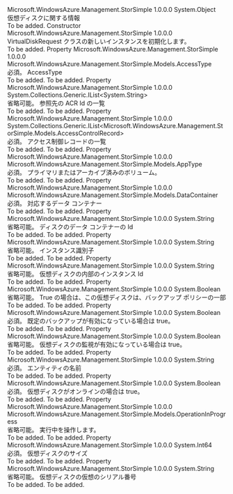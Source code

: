 <Type Name="VirtualDiskRequest" FullName="Microsoft.WindowsAzure.Management.StorSimple.Models.VirtualDiskRequest">
  <TypeSignature Language="C#" Value="public class VirtualDiskRequest" />
  <TypeSignature Language="ILAsm" Value=".class public auto ansi beforefieldinit VirtualDiskRequest extends System.Object" />
  <TypeSignature Language="DocId" Value="T:Microsoft.WindowsAzure.Management.StorSimple.Models.VirtualDiskRequest" />
  <TypeSignature Language="VB.NET" Value="Public Class VirtualDiskRequest" />
  <TypeSignature Language="F#" Value="type VirtualDiskRequest = class" />
  <AssemblyInfo>
    <AssemblyName>Microsoft.WindowsAzure.Management.StorSimple</AssemblyName>
    <AssemblyVersion>1.0.0.0</AssemblyVersion>
  </AssemblyInfo>
  <Base>
    <BaseTypeName>System.Object</BaseTypeName>
  </Base>
  <Interfaces />
  <Docs>
    <summary>
            仮想ディスクに関する情報
            </summary>
    <remarks>To be added.</remarks>
  </Docs>
  <Members>
    <Member MemberName=".ctor">
      <MemberSignature Language="C#" Value="public VirtualDiskRequest ();" />
      <MemberSignature Language="ILAsm" Value=".method public hidebysig specialname rtspecialname instance void .ctor() cil managed" />
      <MemberSignature Language="DocId" Value="M:Microsoft.WindowsAzure.Management.StorSimple.Models.VirtualDiskRequest.#ctor" />
      <MemberSignature Language="VB.NET" Value="Public Sub New ()" />
      <MemberType>Constructor</MemberType>
      <AssemblyInfo>
        <AssemblyName>Microsoft.WindowsAzure.Management.StorSimple</AssemblyName>
        <AssemblyVersion>1.0.0.0</AssemblyVersion>
      </AssemblyInfo>
      <Parameters />
      <Docs>
        <summary>
            VirtualDiskRequest クラスの新しいインスタンスを初期化します。
            </summary>
        <remarks>To be added.</remarks>
      </Docs>
    </Member>
    <Member MemberName="AccessType">
      <MemberSignature Language="C#" Value="public Microsoft.WindowsAzure.Management.StorSimple.Models.AccessType AccessType { get; set; }" />
      <MemberSignature Language="ILAsm" Value=".property instance valuetype Microsoft.WindowsAzure.Management.StorSimple.Models.AccessType AccessType" />
      <MemberSignature Language="DocId" Value="P:Microsoft.WindowsAzure.Management.StorSimple.Models.VirtualDiskRequest.AccessType" />
      <MemberSignature Language="VB.NET" Value="Public Property AccessType As AccessType" />
      <MemberSignature Language="F#" Value="member this.AccessType : Microsoft.WindowsAzure.Management.StorSimple.Models.AccessType with get, set" Usage="Microsoft.WindowsAzure.Management.StorSimple.Models.VirtualDiskRequest.AccessType" />
      <MemberType>Property</MemberType>
      <AssemblyInfo>
        <AssemblyName>Microsoft.WindowsAzure.Management.StorSimple</AssemblyName>
        <AssemblyVersion>1.0.0.0</AssemblyVersion>
      </AssemblyInfo>
      <ReturnValue>
        <ReturnType>Microsoft.WindowsAzure.Management.StorSimple.Models.AccessType</ReturnType>
      </ReturnValue>
      <Docs>
        <summary>
            必須。 AccessType
            </summary>
        <value>To be added.</value>
        <remarks>To be added.</remarks>
      </Docs>
    </Member>
    <Member MemberName="AcrIdList">
      <MemberSignature Language="C#" Value="public System.Collections.Generic.IList&lt;string&gt; AcrIdList { get; set; }" />
      <MemberSignature Language="ILAsm" Value=".property instance class System.Collections.Generic.IList`1&lt;string&gt; AcrIdList" />
      <MemberSignature Language="DocId" Value="P:Microsoft.WindowsAzure.Management.StorSimple.Models.VirtualDiskRequest.AcrIdList" />
      <MemberSignature Language="VB.NET" Value="Public Property AcrIdList As IList(Of String)" />
      <MemberSignature Language="F#" Value="member this.AcrIdList : System.Collections.Generic.IList&lt;string&gt; with get, set" Usage="Microsoft.WindowsAzure.Management.StorSimple.Models.VirtualDiskRequest.AcrIdList" />
      <MemberType>Property</MemberType>
      <AssemblyInfo>
        <AssemblyName>Microsoft.WindowsAzure.Management.StorSimple</AssemblyName>
        <AssemblyVersion>1.0.0.0</AssemblyVersion>
      </AssemblyInfo>
      <ReturnValue>
        <ReturnType>System.Collections.Generic.IList&lt;System.String&gt;</ReturnType>
      </ReturnValue>
      <Docs>
        <summary>
            省略可能。 参照先の ACR Id の一覧
            </summary>
        <value>To be added.</value>
        <remarks>To be added.</remarks>
      </Docs>
    </Member>
    <Member MemberName="AcrList">
      <MemberSignature Language="C#" Value="public System.Collections.Generic.IList&lt;Microsoft.WindowsAzure.Management.StorSimple.Models.AccessControlRecord&gt; AcrList { get; set; }" />
      <MemberSignature Language="ILAsm" Value=".property instance class System.Collections.Generic.IList`1&lt;class Microsoft.WindowsAzure.Management.StorSimple.Models.AccessControlRecord&gt; AcrList" />
      <MemberSignature Language="DocId" Value="P:Microsoft.WindowsAzure.Management.StorSimple.Models.VirtualDiskRequest.AcrList" />
      <MemberSignature Language="VB.NET" Value="Public Property AcrList As IList(Of AccessControlRecord)" />
      <MemberSignature Language="F#" Value="member this.AcrList : System.Collections.Generic.IList&lt;Microsoft.WindowsAzure.Management.StorSimple.Models.AccessControlRecord&gt; with get, set" Usage="Microsoft.WindowsAzure.Management.StorSimple.Models.VirtualDiskRequest.AcrList" />
      <MemberType>Property</MemberType>
      <AssemblyInfo>
        <AssemblyName>Microsoft.WindowsAzure.Management.StorSimple</AssemblyName>
        <AssemblyVersion>1.0.0.0</AssemblyVersion>
      </AssemblyInfo>
      <ReturnValue>
        <ReturnType>System.Collections.Generic.IList&lt;Microsoft.WindowsAzure.Management.StorSimple.Models.AccessControlRecord&gt;</ReturnType>
      </ReturnValue>
      <Docs>
        <summary>
            必須。 アクセス制御レコードの一覧
            </summary>
        <value>To be added.</value>
        <remarks>To be added.</remarks>
      </Docs>
    </Member>
    <Member MemberName="AppType">
      <MemberSignature Language="C#" Value="public Microsoft.WindowsAzure.Management.StorSimple.Models.AppType AppType { get; set; }" />
      <MemberSignature Language="ILAsm" Value=".property instance valuetype Microsoft.WindowsAzure.Management.StorSimple.Models.AppType AppType" />
      <MemberSignature Language="DocId" Value="P:Microsoft.WindowsAzure.Management.StorSimple.Models.VirtualDiskRequest.AppType" />
      <MemberSignature Language="VB.NET" Value="Public Property AppType As AppType" />
      <MemberSignature Language="F#" Value="member this.AppType : Microsoft.WindowsAzure.Management.StorSimple.Models.AppType with get, set" Usage="Microsoft.WindowsAzure.Management.StorSimple.Models.VirtualDiskRequest.AppType" />
      <MemberType>Property</MemberType>
      <AssemblyInfo>
        <AssemblyName>Microsoft.WindowsAzure.Management.StorSimple</AssemblyName>
        <AssemblyVersion>1.0.0.0</AssemblyVersion>
      </AssemblyInfo>
      <ReturnValue>
        <ReturnType>Microsoft.WindowsAzure.Management.StorSimple.Models.AppType</ReturnType>
      </ReturnValue>
      <Docs>
        <summary>
            必須。 プライマリまたはアーカイブ済みのボリューム。
            </summary>
        <value>To be added.</value>
        <remarks>To be added.</remarks>
      </Docs>
    </Member>
    <Member MemberName="DataContainer">
      <MemberSignature Language="C#" Value="public Microsoft.WindowsAzure.Management.StorSimple.Models.DataContainer DataContainer { get; set; }" />
      <MemberSignature Language="ILAsm" Value=".property instance class Microsoft.WindowsAzure.Management.StorSimple.Models.DataContainer DataContainer" />
      <MemberSignature Language="DocId" Value="P:Microsoft.WindowsAzure.Management.StorSimple.Models.VirtualDiskRequest.DataContainer" />
      <MemberSignature Language="VB.NET" Value="Public Property DataContainer As DataContainer" />
      <MemberSignature Language="F#" Value="member this.DataContainer : Microsoft.WindowsAzure.Management.StorSimple.Models.DataContainer with get, set" Usage="Microsoft.WindowsAzure.Management.StorSimple.Models.VirtualDiskRequest.DataContainer" />
      <MemberType>Property</MemberType>
      <AssemblyInfo>
        <AssemblyName>Microsoft.WindowsAzure.Management.StorSimple</AssemblyName>
        <AssemblyVersion>1.0.0.0</AssemblyVersion>
      </AssemblyInfo>
      <ReturnValue>
        <ReturnType>Microsoft.WindowsAzure.Management.StorSimple.Models.DataContainer</ReturnType>
      </ReturnValue>
      <Docs>
        <summary>
            必須。 対応するデータ コンテナー
            </summary>
        <value>To be added.</value>
        <remarks>To be added.</remarks>
      </Docs>
    </Member>
    <Member MemberName="DataContainerId">
      <MemberSignature Language="C#" Value="public string DataContainerId { get; set; }" />
      <MemberSignature Language="ILAsm" Value=".property instance string DataContainerId" />
      <MemberSignature Language="DocId" Value="P:Microsoft.WindowsAzure.Management.StorSimple.Models.VirtualDiskRequest.DataContainerId" />
      <MemberSignature Language="VB.NET" Value="Public Property DataContainerId As String" />
      <MemberSignature Language="F#" Value="member this.DataContainerId : string with get, set" Usage="Microsoft.WindowsAzure.Management.StorSimple.Models.VirtualDiskRequest.DataContainerId" />
      <MemberType>Property</MemberType>
      <AssemblyInfo>
        <AssemblyName>Microsoft.WindowsAzure.Management.StorSimple</AssemblyName>
        <AssemblyVersion>1.0.0.0</AssemblyVersion>
      </AssemblyInfo>
      <ReturnValue>
        <ReturnType>System.String</ReturnType>
      </ReturnValue>
      <Docs>
        <summary>
            省略可能。 ディスクのデータ コンテナーの Id
            </summary>
        <value>To be added.</value>
        <remarks>To be added.</remarks>
      </Docs>
    </Member>
    <Member MemberName="InstanceId">
      <MemberSignature Language="C#" Value="public string InstanceId { get; set; }" />
      <MemberSignature Language="ILAsm" Value=".property instance string InstanceId" />
      <MemberSignature Language="DocId" Value="P:Microsoft.WindowsAzure.Management.StorSimple.Models.VirtualDiskRequest.InstanceId" />
      <MemberSignature Language="VB.NET" Value="Public Property InstanceId As String" />
      <MemberSignature Language="F#" Value="member this.InstanceId : string with get, set" Usage="Microsoft.WindowsAzure.Management.StorSimple.Models.VirtualDiskRequest.InstanceId" />
      <MemberType>Property</MemberType>
      <AssemblyInfo>
        <AssemblyName>Microsoft.WindowsAzure.Management.StorSimple</AssemblyName>
        <AssemblyVersion>1.0.0.0</AssemblyVersion>
      </AssemblyInfo>
      <ReturnValue>
        <ReturnType>System.String</ReturnType>
      </ReturnValue>
      <Docs>
        <summary>
            省略可能。 インスタンス識別子
            </summary>
        <value>To be added.</value>
        <remarks>To be added.</remarks>
      </Docs>
    </Member>
    <Member MemberName="InternalInstanceId">
      <MemberSignature Language="C#" Value="public string InternalInstanceId { get; set; }" />
      <MemberSignature Language="ILAsm" Value=".property instance string InternalInstanceId" />
      <MemberSignature Language="DocId" Value="P:Microsoft.WindowsAzure.Management.StorSimple.Models.VirtualDiskRequest.InternalInstanceId" />
      <MemberSignature Language="VB.NET" Value="Public Property InternalInstanceId As String" />
      <MemberSignature Language="F#" Value="member this.InternalInstanceId : string with get, set" Usage="Microsoft.WindowsAzure.Management.StorSimple.Models.VirtualDiskRequest.InternalInstanceId" />
      <MemberType>Property</MemberType>
      <AssemblyInfo>
        <AssemblyName>Microsoft.WindowsAzure.Management.StorSimple</AssemblyName>
        <AssemblyVersion>1.0.0.0</AssemblyVersion>
      </AssemblyInfo>
      <ReturnValue>
        <ReturnType>System.String</ReturnType>
      </ReturnValue>
      <Docs>
        <summary>
            省略可能。 仮想ディスクの内部のインスタンス Id
            </summary>
        <value>To be added.</value>
        <remarks>To be added.</remarks>
      </Docs>
    </Member>
    <Member MemberName="IsBackupEnabled">
      <MemberSignature Language="C#" Value="public bool IsBackupEnabled { get; set; }" />
      <MemberSignature Language="ILAsm" Value=".property instance bool IsBackupEnabled" />
      <MemberSignature Language="DocId" Value="P:Microsoft.WindowsAzure.Management.StorSimple.Models.VirtualDiskRequest.IsBackupEnabled" />
      <MemberSignature Language="VB.NET" Value="Public Property IsBackupEnabled As Boolean" />
      <MemberSignature Language="F#" Value="member this.IsBackupEnabled : bool with get, set" Usage="Microsoft.WindowsAzure.Management.StorSimple.Models.VirtualDiskRequest.IsBackupEnabled" />
      <MemberType>Property</MemberType>
      <AssemblyInfo>
        <AssemblyName>Microsoft.WindowsAzure.Management.StorSimple</AssemblyName>
        <AssemblyVersion>1.0.0.0</AssemblyVersion>
      </AssemblyInfo>
      <ReturnValue>
        <ReturnType>System.Boolean</ReturnType>
      </ReturnValue>
      <Docs>
        <summary>
            省略可能。 True の場合は、この仮想ディスクは、バックアップ ポリシーの一部
            </summary>
        <value>To be added.</value>
        <remarks>To be added.</remarks>
      </Docs>
    </Member>
    <Member MemberName="IsDefaultBackupEnabled">
      <MemberSignature Language="C#" Value="public bool IsDefaultBackupEnabled { get; set; }" />
      <MemberSignature Language="ILAsm" Value=".property instance bool IsDefaultBackupEnabled" />
      <MemberSignature Language="DocId" Value="P:Microsoft.WindowsAzure.Management.StorSimple.Models.VirtualDiskRequest.IsDefaultBackupEnabled" />
      <MemberSignature Language="VB.NET" Value="Public Property IsDefaultBackupEnabled As Boolean" />
      <MemberSignature Language="F#" Value="member this.IsDefaultBackupEnabled : bool with get, set" Usage="Microsoft.WindowsAzure.Management.StorSimple.Models.VirtualDiskRequest.IsDefaultBackupEnabled" />
      <MemberType>Property</MemberType>
      <AssemblyInfo>
        <AssemblyName>Microsoft.WindowsAzure.Management.StorSimple</AssemblyName>
        <AssemblyVersion>1.0.0.0</AssemblyVersion>
      </AssemblyInfo>
      <ReturnValue>
        <ReturnType>System.Boolean</ReturnType>
      </ReturnValue>
      <Docs>
        <summary>
            必須。 既定のバックアップが有効になっている場合は true。
            </summary>
        <value>To be added.</value>
        <remarks>To be added.</remarks>
      </Docs>
    </Member>
    <Member MemberName="IsMonitoringEnabled">
      <MemberSignature Language="C#" Value="public bool IsMonitoringEnabled { get; set; }" />
      <MemberSignature Language="ILAsm" Value=".property instance bool IsMonitoringEnabled" />
      <MemberSignature Language="DocId" Value="P:Microsoft.WindowsAzure.Management.StorSimple.Models.VirtualDiskRequest.IsMonitoringEnabled" />
      <MemberSignature Language="VB.NET" Value="Public Property IsMonitoringEnabled As Boolean" />
      <MemberSignature Language="F#" Value="member this.IsMonitoringEnabled : bool with get, set" Usage="Microsoft.WindowsAzure.Management.StorSimple.Models.VirtualDiskRequest.IsMonitoringEnabled" />
      <MemberType>Property</MemberType>
      <AssemblyInfo>
        <AssemblyName>Microsoft.WindowsAzure.Management.StorSimple</AssemblyName>
        <AssemblyVersion>1.0.0.0</AssemblyVersion>
      </AssemblyInfo>
      <ReturnValue>
        <ReturnType>System.Boolean</ReturnType>
      </ReturnValue>
      <Docs>
        <summary>
            省略可能。 仮想ディスクの監視が有効になっている場合は true。
            </summary>
        <value>To be added.</value>
        <remarks>To be added.</remarks>
      </Docs>
    </Member>
    <Member MemberName="Name">
      <MemberSignature Language="C#" Value="public string Name { get; set; }" />
      <MemberSignature Language="ILAsm" Value=".property instance string Name" />
      <MemberSignature Language="DocId" Value="P:Microsoft.WindowsAzure.Management.StorSimple.Models.VirtualDiskRequest.Name" />
      <MemberSignature Language="VB.NET" Value="Public Property Name As String" />
      <MemberSignature Language="F#" Value="member this.Name : string with get, set" Usage="Microsoft.WindowsAzure.Management.StorSimple.Models.VirtualDiskRequest.Name" />
      <MemberType>Property</MemberType>
      <AssemblyInfo>
        <AssemblyName>Microsoft.WindowsAzure.Management.StorSimple</AssemblyName>
        <AssemblyVersion>1.0.0.0</AssemblyVersion>
      </AssemblyInfo>
      <ReturnValue>
        <ReturnType>System.String</ReturnType>
      </ReturnValue>
      <Docs>
        <summary>
            必須。 エンティティの名前
            </summary>
        <value>To be added.</value>
        <remarks>To be added.</remarks>
      </Docs>
    </Member>
    <Member MemberName="Online">
      <MemberSignature Language="C#" Value="public bool Online { get; set; }" />
      <MemberSignature Language="ILAsm" Value=".property instance bool Online" />
      <MemberSignature Language="DocId" Value="P:Microsoft.WindowsAzure.Management.StorSimple.Models.VirtualDiskRequest.Online" />
      <MemberSignature Language="VB.NET" Value="Public Property Online As Boolean" />
      <MemberSignature Language="F#" Value="member this.Online : bool with get, set" Usage="Microsoft.WindowsAzure.Management.StorSimple.Models.VirtualDiskRequest.Online" />
      <MemberType>Property</MemberType>
      <AssemblyInfo>
        <AssemblyName>Microsoft.WindowsAzure.Management.StorSimple</AssemblyName>
        <AssemblyVersion>1.0.0.0</AssemblyVersion>
      </AssemblyInfo>
      <ReturnValue>
        <ReturnType>System.Boolean</ReturnType>
      </ReturnValue>
      <Docs>
        <summary>
            必須。 仮想ディスクがオンラインの場合は true。
            </summary>
        <value>To be added.</value>
        <remarks>To be added.</remarks>
      </Docs>
    </Member>
    <Member MemberName="OperationInProgress">
      <MemberSignature Language="C#" Value="public Microsoft.WindowsAzure.Management.StorSimple.Models.OperationInProgress OperationInProgress { get; set; }" />
      <MemberSignature Language="ILAsm" Value=".property instance valuetype Microsoft.WindowsAzure.Management.StorSimple.Models.OperationInProgress OperationInProgress" />
      <MemberSignature Language="DocId" Value="P:Microsoft.WindowsAzure.Management.StorSimple.Models.VirtualDiskRequest.OperationInProgress" />
      <MemberSignature Language="VB.NET" Value="Public Property OperationInProgress As OperationInProgress" />
      <MemberSignature Language="F#" Value="member this.OperationInProgress : Microsoft.WindowsAzure.Management.StorSimple.Models.OperationInProgress with get, set" Usage="Microsoft.WindowsAzure.Management.StorSimple.Models.VirtualDiskRequest.OperationInProgress" />
      <MemberType>Property</MemberType>
      <AssemblyInfo>
        <AssemblyName>Microsoft.WindowsAzure.Management.StorSimple</AssemblyName>
        <AssemblyVersion>1.0.0.0</AssemblyVersion>
      </AssemblyInfo>
      <ReturnValue>
        <ReturnType>Microsoft.WindowsAzure.Management.StorSimple.Models.OperationInProgress</ReturnType>
      </ReturnValue>
      <Docs>
        <summary>
            省略可能。 実行中を操作します。
            </summary>
        <value>To be added.</value>
        <remarks>To be added.</remarks>
      </Docs>
    </Member>
    <Member MemberName="SizeInBytes">
      <MemberSignature Language="C#" Value="public long SizeInBytes { get; set; }" />
      <MemberSignature Language="ILAsm" Value=".property instance int64 SizeInBytes" />
      <MemberSignature Language="DocId" Value="P:Microsoft.WindowsAzure.Management.StorSimple.Models.VirtualDiskRequest.SizeInBytes" />
      <MemberSignature Language="VB.NET" Value="Public Property SizeInBytes As Long" />
      <MemberSignature Language="F#" Value="member this.SizeInBytes : int64 with get, set" Usage="Microsoft.WindowsAzure.Management.StorSimple.Models.VirtualDiskRequest.SizeInBytes" />
      <MemberType>Property</MemberType>
      <AssemblyInfo>
        <AssemblyName>Microsoft.WindowsAzure.Management.StorSimple</AssemblyName>
        <AssemblyVersion>1.0.0.0</AssemblyVersion>
      </AssemblyInfo>
      <ReturnValue>
        <ReturnType>System.Int64</ReturnType>
      </ReturnValue>
      <Docs>
        <summary>
            必須。 仮想ディスクのサイズ
            </summary>
        <value>To be added.</value>
        <remarks>To be added.</remarks>
      </Docs>
    </Member>
    <Member MemberName="VSN">
      <MemberSignature Language="C#" Value="public string VSN { get; set; }" />
      <MemberSignature Language="ILAsm" Value=".property instance string VSN" />
      <MemberSignature Language="DocId" Value="P:Microsoft.WindowsAzure.Management.StorSimple.Models.VirtualDiskRequest.VSN" />
      <MemberSignature Language="VB.NET" Value="Public Property VSN As String" />
      <MemberSignature Language="F#" Value="member this.VSN : string with get, set" Usage="Microsoft.WindowsAzure.Management.StorSimple.Models.VirtualDiskRequest.VSN" />
      <MemberType>Property</MemberType>
      <AssemblyInfo>
        <AssemblyName>Microsoft.WindowsAzure.Management.StorSimple</AssemblyName>
        <AssemblyVersion>1.0.0.0</AssemblyVersion>
      </AssemblyInfo>
      <ReturnValue>
        <ReturnType>System.String</ReturnType>
      </ReturnValue>
      <Docs>
        <summary>
            省略可能。 仮想ディスクの仮想のシリアル番号
            </summary>
        <value>To be added.</value>
        <remarks>To be added.</remarks>
      </Docs>
    </Member>
  </Members>
</Type>